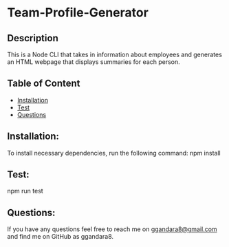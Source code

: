 # Team-Profile-Generator

## Description
This is a Node CLI that takes in information about employees and generates an HTML webpage that displays summaries for each person.

## Table of Content
* [Installation](#Installation)
* [Test](#test)
* [Questions](#questions)

## Installation:
To install necessary dependencies, run the following command: npm install

## Test:
npm run test

## Questions:
If you have any questions feel free to reach me on ggandara8@gmail.com and find me on GitHub as ggandara8.
